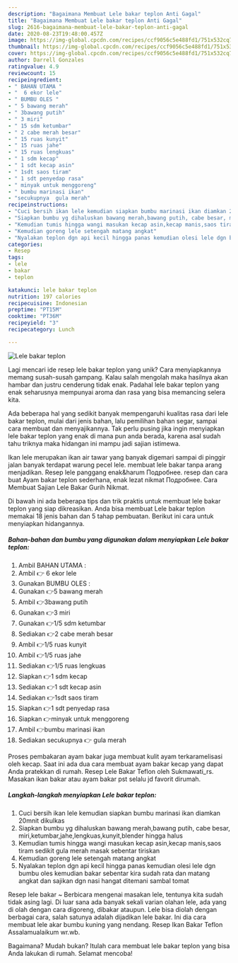 ```yaml
---
description: "Bagaimana Membuat Lele bakar teplon Anti Gagal"
title: "Bagaimana Membuat Lele bakar teplon Anti Gagal"
slug: 2616-bagaimana-membuat-lele-bakar-teplon-anti-gagal
date: 2020-08-23T19:48:00.457Z
image: https://img-global.cpcdn.com/recipes/ccf9056c5e488fd1/751x532cq70/lele-bakar-teplon-foto-resep-utama.jpg
thumbnail: https://img-global.cpcdn.com/recipes/ccf9056c5e488fd1/751x532cq70/lele-bakar-teplon-foto-resep-utama.jpg
cover: https://img-global.cpcdn.com/recipes/ccf9056c5e488fd1/751x532cq70/lele-bakar-teplon-foto-resep-utama.jpg
author: Darrell Gonzales
ratingvalue: 4.9
reviewcount: 15
recipeingredient:
- " BAHAN UTAMA "
- "  6 ekor lele"
- " BUMBU OLES "
- " 5 bawang merah"
- " 3bawang putih"
- " 3 miri"
- " 15 sdm ketumbar"
- " 2 cabe merah besar"
- " 15 ruas kunyit"
- " 15 ruas jahe"
- " 15 ruas lengkuas"
- " 1 sdm kecap"
- " 1 sdt kecap asin"
- " 1sdt saos tiram"
- " 1 sdt penyedap rasa"
- " minyak untuk menggoreng"
- " bumbu marinasi ikan"
- "secukupnya  gula merah"
recipeinstructions:
- "Cuci bersih ikan lele kemudian siapkan bumbu marinasi ikan diamkan 20mnit dikulkas"
- "Siapkan bumbu yg dihaluskan bawang merah,bawang putih, cabe besar, miri,ketumbar,jahe,lengkuas,kunyit,blender hingga halus"
- "Kemudian tumis hingga wangi masukan kecap asin,kecap manis,saos tiram sedikit gula merah masak sebentar tiriskan"
- "Kemudian goreng lele setengah matang angkat"
- "Nyalakan teplon dgn api kecil hingga panas kemudian olesi lele dgn bumbu oles kemudian bakar sebentar kira sudah rata dan matang angkat dan sajikan dgn nasi hangat ditemani sambal tomat"
categories:
- Resep
tags:
- lele
- bakar
- teplon

katakunci: lele bakar teplon 
nutrition: 197 calories
recipecuisine: Indonesian
preptime: "PT15M"
cooktime: "PT36M"
recipeyield: "3"
recipecategory: Lunch

---
```



![Lele bakar teplon](https://img-global.cpcdn.com/recipes/ccf9056c5e488fd1/751x532cq70/lele-bakar-teplon-foto-resep-utama.jpg)

Lagi mencari ide resep lele bakar teplon yang unik? Cara menyiapkannya memang susah-susah gampang. Kalau salah mengolah maka hasilnya akan hambar dan justru cenderung tidak enak. Padahal lele bakar teplon yang enak seharusnya mempunyai aroma dan rasa yang bisa memancing selera kita.

Ada beberapa hal yang sedikit banyak mempengaruhi kualitas rasa dari lele bakar teplon, mulai dari jenis bahan, lalu pemilihan bahan segar, sampai cara membuat dan menyajikannya. Tak perlu pusing jika ingin menyiapkan lele bakar teplon yang enak di mana pun anda berada, karena asal sudah tahu triknya maka hidangan ini mampu jadi sajian istimewa.

Ikan lele merupakan ikan air tawar yang banyak digemari sampai di pinggir jalan banyak terdapat warung pecel lele. membuat lele bakar tanpa arang menjadikan. Resep lele panggang enak&amp;harum Подробнее. resep dan cara buat Ayam bakar teplon sederhana, enak lezat nikmat Подробнее. Cara Membuat Sajian Lele Bakar Gurih Nikmat.


Di bawah ini ada beberapa tips dan trik praktis untuk membuat lele bakar teplon yang siap dikreasikan. Anda bisa membuat Lele bakar teplon memakai 18 jenis bahan dan 5 tahap pembuatan. Berikut ini cara untuk menyiapkan hidangannya.

<!--inarticleads1-->

##### Bahan-bahan dan bumbu yang digunakan dalam menyiapkan Lele bakar teplon:

1. Ambil  BAHAN UTAMA :
1. Ambil  👉 6 ekor lele
1. Gunakan  BUMBU OLES :
1. Gunakan  👉5 bawang merah
1. Ambil  👉3bawang putih
1. Gunakan  👉3 miri
1. Gunakan  👉1/5 sdm ketumbar
1. Sediakan  👉2 cabe merah besar
1. Ambil  👉1/5 ruas kunyit
1. Ambil  👉1/5 ruas jahe
1. Sediakan  👉1/5 ruas lengkuas
1. Siapkan  👉1 sdm kecap
1. Sediakan  👉1 sdt kecap asin
1. Sediakan  👉1sdt saos tiram
1. Siapkan  👉1 sdt penyedap rasa
1. Siapkan  👉minyak untuk menggoreng
1. Ambil  👉bumbu marinasi ikan
1. Sediakan secukupnya 👉 gula merah


Proses pembakaran ayam bakar juga membuat kulit ayam terkaramelisasi oleh kecap. Saat ini ada dua cara membuat ayam bakar kecap yang dapat Anda pratekkan di rumah. Resep Lele Bakar Teflon oleh Sukmawati_rs. Masakan ikan bakar atau ayam bakar pst selalu jd favorit dirumah. 

<!--inarticleads2-->

##### Langkah-langkah menyiapkan Lele bakar teplon:

1. Cuci bersih ikan lele kemudian siapkan bumbu marinasi ikan diamkan 20mnit dikulkas
1. Siapkan bumbu yg dihaluskan bawang merah,bawang putih, cabe besar, miri,ketumbar,jahe,lengkuas,kunyit,blender hingga halus
1. Kemudian tumis hingga wangi masukan kecap asin,kecap manis,saos tiram sedikit gula merah masak sebentar tiriskan
1. Kemudian goreng lele setengah matang angkat
1. Nyalakan teplon dgn api kecil hingga panas kemudian olesi lele dgn bumbu oles kemudian bakar sebentar kira sudah rata dan matang angkat dan sajikan dgn nasi hangat ditemani sambal tomat


Resep lele bakar ~ Berbicara mengenai masakan lele, tentunya kita sudah tidak asing lagi. Di luar sana ada banyak sekali varian olahan lele, ada yang di olah dengan cara digoreng, dibakar ataupun. Lele bisa diolah dengan berbagai cara, salah satunya adalah dijadikan lele bakar. Ini dia cara membuat lele akar bumbu kuning yang nendang. Resep Ikan Bakar Teflon Assalamualaikum wr.wb. 

Bagaimana? Mudah bukan? Itulah cara membuat lele bakar teplon yang bisa Anda lakukan di rumah. Selamat mencoba!
